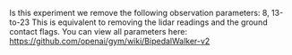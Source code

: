 Is this experiment we remove the following observation parameters: 8, 13-to-23
This is equivalent to removing the lidar readings and the ground contact flags.
You can view all parameters here: https://github.com/openai/gym/wiki/BipedalWalker-v2